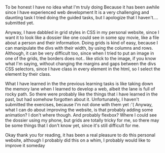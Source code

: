 To be honest I have no idea what I'm truly doing
Because it has been awhile since I have experienced web development
It is a very challenging and daunting task
I tried doing the guided tasks, but I apologize that I haven't.... submitted yet.

Anyway, I have dabbled in grid styles in CSS in my personal website, since I want it to look like a dossier like one could see in some spy movie, like a file 
about a person and their information. Doing grids is kind of easy, because I can manipulate the divs with their width, by using the columns and rows. Although, it can be very difficult too, 
since when I tried to put an image in one of the grids, the borders does not.. like stick to the image, if you know what I'm saying, without changing the margins and gaps between the divs
CSS selectors, since I have class in every element in the html, so I select the element by their class.

What I have learned in the the previous learning tasks is like taking down the memory lane when I learned to develop a web, albeit the lane is full of rocky path. So there were probably like
the things that i have learned in the past, but had somehow forgotten about it. Unfortunately, I haven't submitted the exercises, because I'm not done with them yet :'(
Anyway, what I can do about improving the website, is that probably adding some animation? I don't where though. And probably flexbox? Where I could see the dossier using my phone, but grids
are totally tricky for me, so there may be some things that I don't know yet, since it's still difficult for me.

Okay thank you for reading, it has been a real pleasure to do this personal website, although I probably did this on a whim, I probably would like to improve it someday
